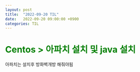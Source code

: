 ```yaml
---
layout: post
title:  "2022-09-20 TIL"
date:   2022-09-20 09:00:00 +0900
categories: TIL
---
```


<span style="color:green"> Centos > 아파치 설치 및 java 설치  </span>
=====================================================

아파치는 설치후 방화벽개방 해줘야됨

